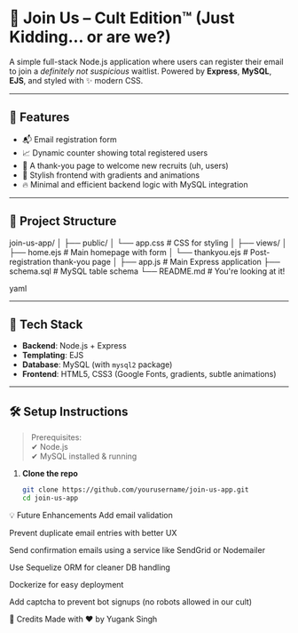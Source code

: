 # 🌟 Join Us – Cult Edition™ (Just Kidding... or are we?)

A simple full-stack Node.js application where users can register their email to join a *definitely not suspicious* waitlist. Powered by **Express**, **MySQL**, **EJS**, and styled with ✨ modern CSS.

---

## 🚀 Features

- 📬 Email registration form
- 📈 Dynamic counter showing total registered users
- 🎉 A thank-you page to welcome new recruits (uh, users)
- 🎨 Stylish frontend with gradients and animations
- 🔥 Minimal and efficient backend logic with MySQL integration

---

## 📁 Project Structure

join-us-app/
│
├── public/
│ └── app.css # CSS for styling
│
├── views/
│ ├── home.ejs # Main homepage with form
│ └── thankyou.ejs # Post-registration thank-you page
│
├── app.js # Main Express application
├── schema.sql # MySQL table schema
└── README.md # You're looking at it!

yaml

---

## 🧠 Tech Stack

- **Backend**: Node.js + Express
- **Templating**: EJS
- **Database**: MySQL (with `mysql2` package)
- **Frontend**: HTML5, CSS3 (Google Fonts, gradients, subtle animations)

---

## 🛠️ Setup Instructions

> Prerequisites:  
> ✔ Node.js  
> ✔ MySQL installed & running

1. **Clone the repo**

   ```bash
   git clone https://github.com/yourusername/join-us-app.git
   cd join-us-app

💡 Future Enhancements
Add email validation

Prevent duplicate email entries with better UX

Send confirmation emails using a service like SendGrid or Nodemailer

Use Sequelize ORM for cleaner DB handling

Dockerize for easy deployment

Add captcha to prevent bot signups (no robots allowed in our cult)

🤝 Credits
Made with ❤️ by Yugank Singh
